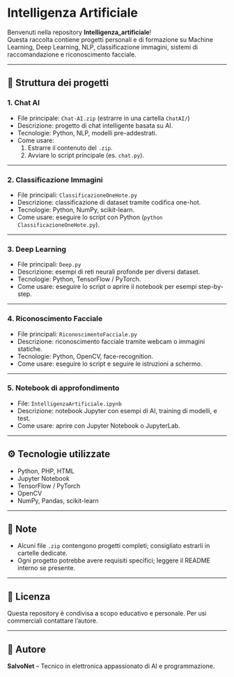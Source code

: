 # Intelligenza Artificiale

Benvenuti nella repository **Intelligenza_artificiale**!  
Questa raccolta contiene progetti personali e di formazione su Machine Learning, Deep Learning, NLP, classificazione immagini, sistemi di raccomandazione e riconoscimento facciale.

---

## 📂 Struttura dei progetti

### 1. Chat AI
- File principale: `Chat-AI.zip` (estrarre in una cartella `ChatAI/`)  
- Descrizione: progetto di chat intelligente basata su AI.  
- Tecnologie: Python, NLP, modelli pre-addestrati.  
- Come usare:  
  1. Estrarre il contenuto del `.zip`.  
  2. Avviare lo script principale (es. `chat.py`).  

---

### 2. Classificazione Immagini
- File principali: `ClassificazioneOneHote.py`  
- Descrizione: classificazione di dataset tramite codifica one-hot.  
- Tecnologie: Python, NumPy, scikit-learn.  
- Come usare: eseguire lo script con Python (`python ClassificazioneOneHote.py`).

---

### 3. Deep Learning
- File principali: `Deep.py`  
- Descrizione: esempi di reti neurali profonde per diversi dataset.  
- Tecnologie: Python, TensorFlow / PyTorch.  
- Come usare: eseguire lo script o aprire il notebook per esempi step-by-step.

---

### 4. Riconoscimento Facciale
- File principali: `RiconoscimentoFacciale.py`  
- Descrizione: riconoscimento facciale tramite webcam o immagini statiche.  
- Tecnologie: Python, OpenCV, face-recognition.  
- Come usare: eseguire lo script e seguire le istruzioni a schermo.

---

### 5. Notebook di approfondimento
- File: `IntelligenzaArtificiale.ipynb`  
- Descrizione: notebook Jupyter con esempi di AI, training di modelli, e test.  
- Come usare: aprire con Jupyter Notebook o JupyterLab.

---

## ⚙️ Tecnologie utilizzate
- Python, PHP, HTML  
- Jupyter Notebook  
- TensorFlow / PyTorch  
- OpenCV  
- NumPy, Pandas, scikit-learn  

---

## 📌 Note
- Alcuni file `.zip` contengono progetti completi; consigliato estrarli in cartelle dedicate.  
- Ogni progetto potrebbe avere requisiti specifici; leggere il README interno se presente.  

---

## 📄 Licenza
Questa repository è condivisa a scopo educativo e personale. Per usi commerciali contattare l’autore.

---

## 👤 Autore
**SalvoNet** – Tecnico in elettronica appassionato di AI e programmazione.
